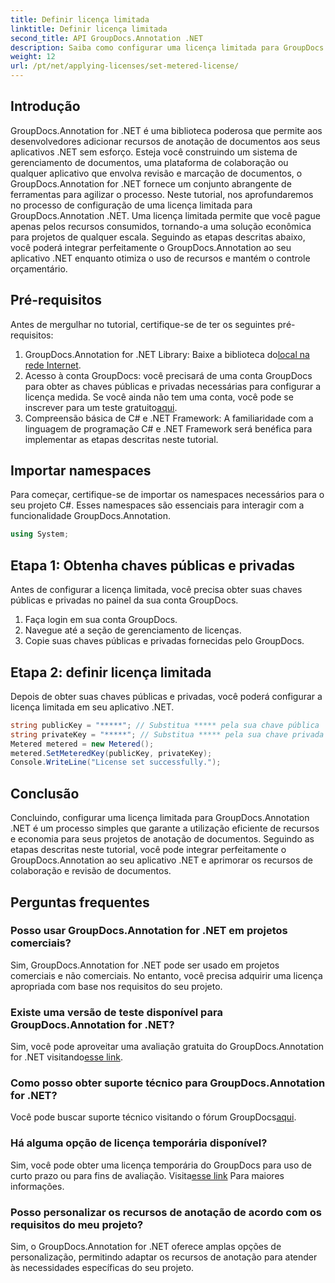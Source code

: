 ```yaml
---
title: Definir licença limitada
linktitle: Definir licença limitada
second_title: API GroupDocs.Annotation .NET
description: Saiba como configurar uma licença limitada para GroupDocs.Annotation .NET para uso de recursos e recursos de anotação de documentos em seus aplicativos .NET.
weight: 12
url: /pt/net/applying-licenses/set-metered-license/
---
```

## Introdução
GroupDocs.Annotation for .NET é uma biblioteca poderosa que permite aos desenvolvedores adicionar recursos de anotação de documentos aos seus aplicativos .NET sem esforço. Esteja você construindo um sistema de gerenciamento de documentos, uma plataforma de colaboração ou qualquer aplicativo que envolva revisão e marcação de documentos, o GroupDocs.Annotation for .NET fornece um conjunto abrangente de ferramentas para agilizar o processo.
Neste tutorial, nos aprofundaremos no processo de configuração de uma licença limitada para GroupDocs.Annotation .NET. Uma licença limitada permite que você pague apenas pelos recursos consumidos, tornando-a uma solução econômica para projetos de qualquer escala. Seguindo as etapas descritas abaixo, você poderá integrar perfeitamente o GroupDocs.Annotation ao seu aplicativo .NET enquanto otimiza o uso de recursos e mantém o controle orçamentário.
## Pré-requisitos
Antes de mergulhar no tutorial, certifique-se de ter os seguintes pré-requisitos:
1.  GroupDocs.Annotation for .NET Library: Baixe a biblioteca do[local na rede Internet](https://releases.groupdocs.com/annotation/net/).
2. Acesso à conta GroupDocs: você precisará de uma conta GroupDocs para obter as chaves públicas e privadas necessárias para configurar a licença medida. Se você ainda não tem uma conta, você pode se inscrever para um teste gratuito[aqui](https://releases.groupdocs.com/).
3. Compreensão básica de C# e .NET Framework: A familiaridade com a linguagem de programação C# e .NET Framework será benéfica para implementar as etapas descritas neste tutorial.

## Importar namespaces
Para começar, certifique-se de importar os namespaces necessários para o seu projeto C#. Esses namespaces são essenciais para interagir com a funcionalidade GroupDocs.Annotation.
```csharp
using System;
```
## Etapa 1: Obtenha chaves públicas e privadas
Antes de configurar a licença limitada, você precisa obter suas chaves públicas e privadas no painel da sua conta GroupDocs.
1. Faça login em sua conta GroupDocs.
2. Navegue até a seção de gerenciamento de licenças.
3. Copie suas chaves públicas e privadas fornecidas pelo GroupDocs.
## Etapa 2: definir licença limitada
Depois de obter suas chaves públicas e privadas, você poderá configurar a licença limitada em seu aplicativo .NET.
```csharp
string publicKey = "*****"; // Substitua ***** pela sua chave pública
string privateKey = "*****"; // Substitua ***** pela sua chave privada
Metered metered = new Metered();
metered.SetMeteredKey(publicKey, privateKey);
Console.WriteLine("License set successfully.");
```

## Conclusão
Concluindo, configurar uma licença limitada para GroupDocs.Annotation .NET é um processo simples que garante a utilização eficiente de recursos e economia para seus projetos de anotação de documentos. Seguindo as etapas descritas neste tutorial, você pode integrar perfeitamente o GroupDocs.Annotation ao seu aplicativo .NET e aprimorar os recursos de colaboração e revisão de documentos.
## Perguntas frequentes
### Posso usar GroupDocs.Annotation for .NET em projetos comerciais?
Sim, GroupDocs.Annotation for .NET pode ser usado em projetos comerciais e não comerciais. No entanto, você precisa adquirir uma licença apropriada com base nos requisitos do seu projeto.
### Existe uma versão de teste disponível para GroupDocs.Annotation for .NET?
 Sim, você pode aproveitar uma avaliação gratuita do GroupDocs.Annotation for .NET visitando[esse link](https://releases.groupdocs.com/).
### Como posso obter suporte técnico para GroupDocs.Annotation for .NET?
 Você pode buscar suporte técnico visitando o fórum GroupDocs[aqui](https://forum.groupdocs.com/c/annotation/10).
### Há alguma opção de licença temporária disponível?
 Sim, você pode obter uma licença temporária do GroupDocs para uso de curto prazo ou para fins de avaliação. Visita[esse link](https://purchase.groupdocs.com/temporary-license/) Para maiores informações.
### Posso personalizar os recursos de anotação de acordo com os requisitos do meu projeto?
Sim, o GroupDocs.Annotation for .NET oferece amplas opções de personalização, permitindo adaptar os recursos de anotação para atender às necessidades específicas do seu projeto.